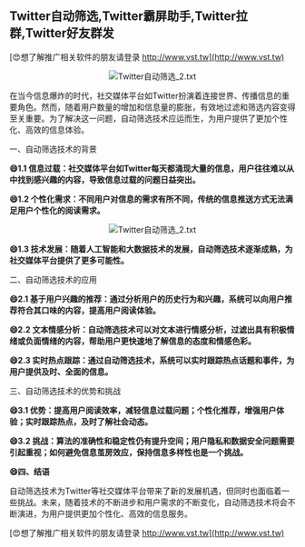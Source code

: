 ## **Twitter自动筛选,Twitter霸屏助手,Twitter拉群,Twitter好友群发**

[😍想了解推广相关软件的朋友请登录 http://www.vst.tw](http://www.vst.tw)

 <center><img src="https://vst.tw/MP4/tuiguang/png/7.png" alt="Twitter自动筛选_2.txt"></center>

在当今信息爆炸的时代，社交媒体平台如Twitter扮演着连接世界、传播信息的重要角色。然而，随着用户数量的增加和信息量的膨胀，有效地过滤和筛选内容变得至关重要。为了解决这一问题，自动筛选技术应运而生，为用户提供了更加个性化、高效的信息体验。

一、自动筛选技术的背景

**😄1.1 信息过载：社交媒体平台如Twitter每天都涌现大量的信息，用户往往难以从中找到感兴趣的内容，导致信息过载的问题日益突出。**

**😄1.2 个性化需求：不同用户对信息的需求有所不同，传统的信息推送方式无法满足用户个性化的阅读需求。**

 <center><img src="https://vst.tw/MP4/tuiguang/png/8.png" alt="Twitter自动筛选_2.txt"></center>

**😄1.3 技术发展：随着人工智能和大数据技术的发展，自动筛选技术逐渐成熟，为社交媒体平台提供了更多可能性。**

二、自动筛选技术的应用

**😄2.1 基于用户兴趣的推荐：通过分析用户的历史行为和兴趣，系统可以向用户推荐符合其口味的内容，提高用户阅读体验。**

**😄2.2 文本情感分析：自动筛选技术可以对文本进行情感分析，过滤出具有积极情绪或负面情绪的内容，帮助用户更快速地了解信息的态度和情感色彩。**

**😄2.3 实时热点跟踪：通过自动筛选技术，系统可以实时跟踪热点话题和事件，为用户提供及时、全面的信息。**

三、自动筛选技术的优势和挑战

**😄3.1 优势：提高用户阅读效率，减轻信息过载问题；个性化推荐，增强用户体验；实时跟踪热点，及时了解社会动态。**

**😄3.2 挑战：算法的准确性和稳定性仍有提升空间；用户隐私和数据安全问题需要引起重视；如何避免信息茧房效应，保持信息多样性也是一个挑战。**

**😄四、结语**

自动筛选技术为Twitter等社交媒体平台带来了新的发展机遇，但同时也面临着一些挑战。未来，随着技术的不断进步和用户需求的不断变化，自动筛选技术将会不断演进，为用户提供更加个性化、高效的信息服务。

[😍想了解推广相关软件的朋友请登录 http://www.vst.tw](http://www.vst.tw)



